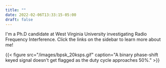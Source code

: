 ```yaml
---
title: ""
date: 2022-02-06T13:33:15-05:00
draft: false
---
```


I'm a Ph.D candidate at West Virginia University investigating Radio Frequency Interference. Click the links on the sidebar to learn more about me!

{{< figure src="/images/bpsk_20ksps.gif"
caption="A binary phase-shift keyed signal doesn't get flagged as the duty cycle approaches 50%." >}}
